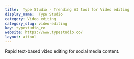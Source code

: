 ```yaml
---
title:  Type Studio - Trending AI tool for Video editing
display_name:  Type Studio
category: Video editing
category_slug: video-editing
key: typestudio_co
website: https://www.typestudio.co/
layout: aitool
---
```


Rapid text-based video editing for social media content.
